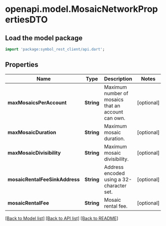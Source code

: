 # openapi.model.MosaicNetworkPropertiesDTO

## Load the model package
```dart
import 'package:symbol_rest_client/api.dart';
```

## Properties
Name | Type | Description | Notes
------------ | ------------- | ------------- | -------------
**maxMosaicsPerAccount** | **String** | Maximum number of mosaics that an account can own. | [optional] 
**maxMosaicDuration** | **String** | Maximum mosaic duration. | [optional] 
**maxMosaicDivisibility** | **String** | Maximum mosaic divisibility. | [optional] 
**mosaicRentalFeeSinkAddress** | **String** | Address encoded using a 32-character set. | [optional] 
**mosaicRentalFee** | **String** | Mosaic rental fee. | [optional] 

[[Back to Model list]](../README.md#documentation-for-models) [[Back to API list]](../README.md#documentation-for-api-endpoints) [[Back to README]](../README.md)


